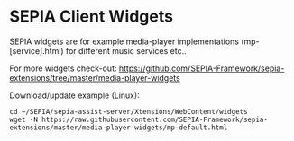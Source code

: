 # SEPIA Client Widgets

SEPIA widgets are for example media-player implementations (mp-[service].html) for different music services etc..  
  
For more widgets check-out: https://github.com/SEPIA-Framework/sepia-extensions/tree/master/media-player-widgets  
  
Download/update example (Linux):
```
cd ~/SEPIA/sepia-assist-server/Xtensions/WebContent/widgets
wget -N https://raw.githubusercontent.com/SEPIA-Framework/sepia-extensions/master/media-player-widgets/mp-default.html
```
